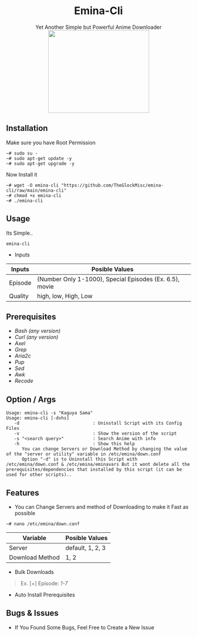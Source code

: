 <div align="center">
<h1>Emina-Cli</h1>
Yet Another Simple but Powerful Anime Downloader
<br>
<img src="https://user-images.githubusercontent.com/93582751/142875150-2a9e4c5e-80a7-41c2-8bc1-6c0cae329bf3.gif" width="275" height="225" />
</div>

## Installation
Make sure you have Root Permission
```
~# sudo su -
~# sudo apt-get update -y
~# sudo apt-get upgrade -y
```
Now Install it
```
~# wget -O emina-cli "https://github.com/TheGlockMisc/emina-cli/raw/main/emina-cli"
~# chmod +x emina-cli
~# ./emina-cli
```
## Usage
Its Simple..
```
emina-cli
```
+ Inputs
<div align="center">

| Inputs | Posible Values |
| ------------- | ---------- |
| Episode | (Number Only 1-1000), Special Episodes (Ex. 6.5), movie |
| Quality | high, low, High, Low |
</div>

## Prerequisites 
+ *Bash (any version)*<br>
+ *Curl (any version)*<br>
+ *Axel*
+ *Grep*
+ *Aria2c*
+ *Pup*
+ *Sed*
+ *Awk*
+ *Recode*
## Option / Args
```
Usage: emina-cli -s "Kaguya Sama"
Usage: emina-cli [-dvhs]
   -d                            : Uninstall Script with its Config Files
   -v                            : Show the version of the script
   -s "<search query>"           : Search Anime with info
   -h                            : Show this help
      You can change Servers or Download Method by changing the value of the "server or utility" variable in /etc/emina/down.conf
      Option "-d" is to Uninstall this Script with /etc/emina/down.conf & /etc/emina/eminavars But it wont delete all the prerequisites/dependencies that installed by this script (it can be used for other scripts)..
```
## Features
+ You can Change Servers and method of Downloading to make it Fast as possible
```
~# nano /etc/emina/down.conf
```
<div align="center">

| Variable | Posible Values |
| ------------- | ---------- |
| Server | default, 1, 2, 3 |
| Download Method | 1, 2 |
</div>

+ Bulk Downloads<br>
> Ex. [+] Episode: *1-7*<br>
+ Auto Install Prerequisites

## Bugs & Issues
+ If You Found Some Bugs, Feel Free to Create a New Issue
